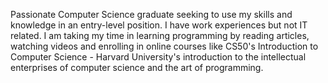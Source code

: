 Passionate Computer Science graduate seeking to use my skills and knowledge in an entry-level position. 
I have work experiences but not IT related. I am taking my time in learning programming by reading articles, watching videos and enrolling in online courses like CS50's Introduction to Computer Science - Harvard University's introduction to the intellectual enterprises of computer science and the art of programming.

<!---
krist0fffff/krist0fffff is a ✨ special ✨ repository because its `README.md` (this file) appears on your GitHub profile.
You can click the Preview link to take a look at your changes.
--->

